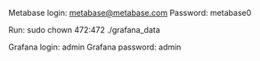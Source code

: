 




Metabase login: metabase@metabase.com
Password: metabase0

Run:
sudo chown 472:472 ./grafana_data

Grafana login: admin
Grafana password: admin